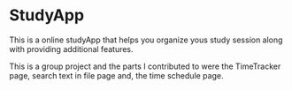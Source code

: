 # StudyApp
This is a online studyApp that helps you organize yous study session along with providing additional features.

This is a group project and the parts I contributed to were the TimeTracker page, search text in file page and, the time schedule page.
